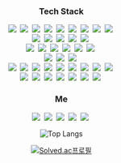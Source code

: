 <h3 align="center">Tech Stack</h3>
<p align="center">
  <img src="https://img.shields.io/badge/C-a8b9cc?style=flat-square&logo=C&logoColor=white"/></a>&nbsp 
  <img src="https://img.shields.io/badge/C++-00599c?style=flat-square&logo=C%2B%2B&logoColor=white"/></a>&nbsp
  <img src="https://img.shields.io/badge/Python-3766AB?style=flat-square&logo=Python&logoColor=white"/></a>&nbsp 
  <img src="https://img.shields.io/badge/CUDA-76b900?style=flat-square&logo=NVIDIA&logoColor=white"/></a>&nbsp
  <img src="https://img.shields.io/badge/Perl-39457e?style=flat-square&logo=Perl&logoColor=white"/></a>&nbsp
  <img src="https://img.shields.io/badge/PowerShell-5391fe?style=flat-square&logo=PowerShell&logoColor=white"/></a>&nbsp
  <img src="https://img.shields.io/badge/Bash-4eaa25?style=flat-square&logo=GNU-Bash&logoColor=white"/></a>&nbsp
  <img src="https://img.shields.io/badge/Scala-d63330?style=flat-square&logo=Scala&logoColor=white"/></a>&nbsp
  <img src="https://img.shields.io/badge/Nodejs-5FA04E?style=flat-square&logo=nodedotjs&logoColor=white"/></a>&nbsp
  <br>
  <img src="https://img.shields.io/badge/Windows-0078d6?style=flat-square&logo=Windows&logoColor=white"/></a>&nbsp
  <img src="https://img.shields.io/badge/Ubuntu-e95420?style=flat-square&logo=Ubuntu&logoColor=white"/></a>&nbsp
  <img src="https://img.shields.io/badge/CentOS-262577?style=flat-square&logo=CentOS&logoColor=white"/></a>&nbsp
  <img src="https://img.shields.io/badge/AlpineLinux-0D597F?style=flat-square&logo=alpinelinux&logoColor=white"/></a>&nbsp
  <img src="https://img.shields.io/badge/MacOS-000000?style=flat-square&logo=Apple&logoColor=white"/></a>&nbsp
  <br>
  <img src="https://img.shields.io/badge/Illustrator-ff9a00?style=flat-square&logo=Adobe-Illustrator&logoColor=white"/></a>&nbsp
  <img src="https://img.shields.io/badge/Photoshop-31a8ff?style=flat-square&logo=Adobe-Photoshop&logoColor=white"/></a>&nbsp
  <img src="https://img.shields.io/badge/InDesign-ee3d8f?style=flat-square&logo=Adobe-InDesign&logoColor=white"/></a>&nbsp
  <img src="https://img.shields.io/badge/PremierePro-00005B?style=flat-square&logo=Adobe-InDesign&logoColor=white"/></a>&nbsp
  <img src="https://img.shields.io/badge/Figma-F24E1E?style=flat-square&logo=Figma&logoColor=white"/></a>&nbsp
  <img src="https://img.shields.io/badge/FFmpeg-007808?style=flat-square&logo=FFmpeg&logoColor=white"/></a>&nbsp
  <br>
  <img src="https://img.shields.io/badge/Tensorflow2-ff6f00?style=flat-square&logo=Tensorflow&logoColor=white"/></a>&nbsp 
  <img src="https://img.shields.io/badge/PyTorch-ee4c2c?style=flat-square&logo=PyTorch&logoColor=white"/></a>&nbsp 
  <img src="https://img.shields.io/badge/OpenCV-5C3EE8?style=flat-square&logo=OpenCV&logoColor=white"/></a>&nbsp 
  <br>
  <img src="https://img.shields.io/badge/PySpark-e25a1c0?style=flat-square&logo=Apache-Spark&logoColor=white"/></a>&nbsp 
  <img src="https://img.shields.io/badge/Docker-2496ED?style=flat-square&logo=Docker&logoColor=white"/></a>&nbsp 
  <img src="https://img.shields.io/badge/Hadoop-66CCFF?style=flat-square&logo=apachehadoop&logoColor=white"/></a>&nbsp 
  <img src="https://img.shields.io/badge/kubernetes-326CE5?style=flat-square&logo=kubernetes&logoColor=white"/></a>&nbsp 
  <img src="https://img.shields.io/badge/Ansible-CE140E?style=flat-square&logo=Ansible&logoColor=white"/></a>&nbsp 
  <img src="https://img.shields.io/badge/Databricks-FF3621?style=flat-square&logo=databricks&logoColor=white"/></a>&nbsp 
  <img src="https://img.shields.io/badge/CMake-064f8c?style=flat-square&logo=CMake&logoColor=white"/></a>&nbsp
  <img src="https://img.shields.io/badge/NCP-03C75A?style=flat-square&logo=naver&logoColor=white"/></a>&nbsp
  <img src="https://img.shields.io/badge/AWS-232F3E?style=flat-square&logo=amazonwebservices&logoColor=white"/></a>&nbsp
  <br>
  <img src="https://img.shields.io/badge/FastAPI-009688?style=flat-square&logo=FastAPI&logoColor=white"/></a>&nbsp 
  <img src="https://img.shields.io/badge/Flask-000000?style=flat-square&logo=Flask&logoColor=white"/></a>&nbsp 
  <img src="https://img.shields.io/badge/Prometheus-E6522C?style=flat-square&logo=prometheus&logoColor=white"/></a>&nbsp 
  <img src="https://img.shields.io/badge/Grafana-F46800?style=flat-square&logo=Grafana&logoColor=white"/></a>&nbsp 
  <img src="https://img.shields.io/badge/NGINX-009639?style=flat-square&logo=NGINX&logoColor=white"/></a>&nbsp 
  <img src="https://img.shields.io/badge/puppeteer-40B5A4?style=flat-square&logo=puppeteer&logoColor=white"/></a>&nbsp 
  <img src="https://img.shields.io/badge/Selenium-43B02A?style=flat-square&logo=Selenium&logoColor=white"/></a>&nbsp 
  
  
</p>
<h3 align="center">Me</h3>
<p align="center">
  <a href="springnode@gmail.com"><img src="https://img.shields.io/badge/Gmail-d14836?style=flat-square&logo=Gmail&logoColor=white"/></a>&nbsp
<a href="https://www.facebook.com/springnode/"><img src="https://img.shields.io/badge/Facebook-1877f2?style=flat-square&logo=Facebook&logoColor=white"/></a>&nbsp
<a href="https://velog.io/@springkim"><img src="https://img.shields.io/badge/Velog-3DDC84?style=flat-square&logo=Blogger&logoColor=white"/></a>&nbsp
<a href="https://www2.slideshare.net/ssuser5ef991"><img src="https://img.shields.io/badge/SlideShare-008ed2?style=flat-square&logo=SlideShare&logoColor=white"/></a>&nbsp
<a href="https://www.behance.net/springkim"><img src="https://img.shields.io/badge/Behance-0054f7?style=flat-square&logo=Behance&logoColor=white"/></a>&nbsp
</p>

<div align="center">
  
![Top Langs](https://github-readme-stats.vercel.app/api/top-langs/?username=springkim&layout=compact)

[![Solved.ac프로필](http://mazassumnida.wtf/api/v2/generate_badge?boj=hotspring)](https://solved.ac/hotspring)
  
</div>
